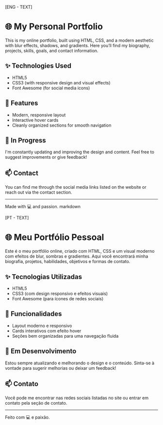 [ENG - TEXT]
# 🌐 My Personal Portfolio

This is my online portfolio, built using HTML, CSS, and a modern aesthetic with blur effects, shadows, and gradients. Here you’ll find my biography, projects, skills, goals, and contact information.

## ✨ Technologies Used

- HTML5  
- CSS3 (with responsive design and visual effects)  
- Font Awesome (for social media icons)

## 📌 Features

- Modern, responsive layout  
- Interactive hover cards  
- Cleanly organized sections for smooth navigation

## 🚧 In Progress

I'm constantly updating and improving the design and content. Feel free to suggest improvements or give feedback!

## 📫 Contact

You can find me through the social media links listed on the website or reach out via the contact section.

---

Made with 💻 and passion.
markdown

[PT - TEXT]
# 🌐 Meu Portfólio Pessoal

Este é o meu portfólio online, criado com HTML, CSS e um visual moderno com efeitos de blur, sombras e gradientes. Aqui você encontrará minha biografia, projetos, habilidades, objetivos e formas de contato.

## ✨ Tecnologias Utilizadas

- HTML5  
- CSS3 (com design responsivo e efeitos visuais)  
- Font Awesome (para ícones de redes sociais)

## 📌 Funcionalidades

- Layout moderno e responsivo  
- Cards interativos com efeito hover  
- Seções bem organizadas para uma navegação fluida

## 🚧 Em Desenvolvimento

Estou sempre atualizando e melhorando o design e o conteúdo. Sinta-se à vontade para sugerir melhorias ou deixar um feedback!

## 📫 Contato

Você pode me encontrar nas redes sociais listadas no site ou entrar em contato pela seção de contato.

---

Feito com 💻 e paixão.
